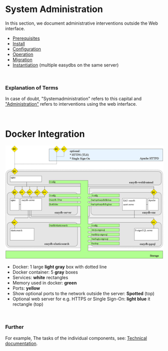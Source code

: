 # System Administration

In this section, we document administrative interventions outside the Web interface.


* [Prerequisites](/docs/sysadmin/requirements/)
* [Install](/docs/sysadmin/installation/)
* [Configuration](/docs/sysadmin/configuration/)
* [Operation](/docs/sysadmin/plant/)
* [Migration](/docs/sysadmin/migration/)
* [Instantiation](/docs/sysadmin/instances/) (multiple easydbs on the same server)

&nbsp;

### Explanation of Terms

In case of doubt, "Systemadministration" refers to this capital and ["Administration"](../webfrontend/administration) refers to interventions using the web interface.

&nbsp;

# Docker Integration
![Docker Integration](../sysadmin/easydb5_docker_architecture.png)

* Docker: 1 large **light gray** box with dotted line
* Docker container: 5 **gray** boxes
* Services: **white**  rectangles
* Memory used in docker: **green**
* Ports: **yellow**
* Show optional ports to the network outside the server: **Spotted** (top)
* Optional web server for e.g. HTTPS or Single Sign-On: **light blue** it rectangle (top)

&nbsp;

### Further
For example, The tasks of the individual components, see: [Technical documentation](../technical).

&nbsp;